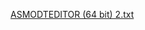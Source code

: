 [ASMODTEDITOR (64 bit) 2.txt](https://github.com/asmodteditor/x/files/7103838/ASMODTEDITOR.64.bit.2.txt)

